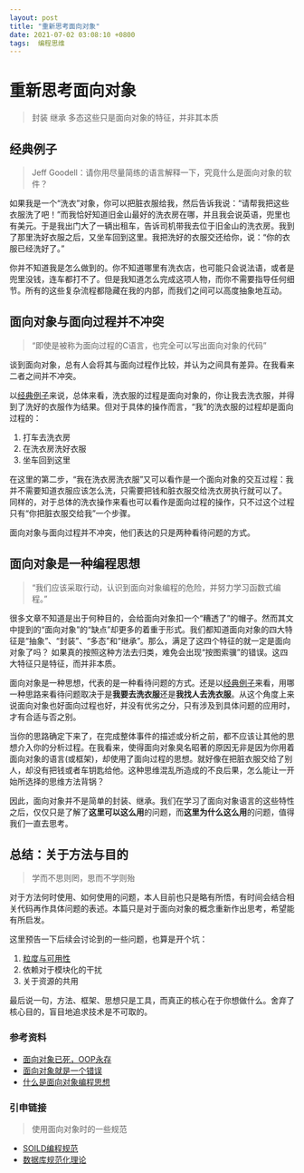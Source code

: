 ```yaml
---
layout: post
title: "重新思考面向对象"
date: 2021-07-02 03:08:10 +0800
tags:  编程思维
---
```


# 重新思考面向对象

> 封装 继承 多态这些只是面向对象的特征，并非其本质

## 经典例子
> Jeff Goodell：请你用尽量简练的语言解释一下，究竟什么是面向对象的软件？

如果我是一个“洗衣”对象，你可以把脏衣服给我，然后告诉我说：“请帮我把这些衣服洗了吧！”而我恰好知道旧金山最好的洗衣房在哪，并且我会说英语，兜里也有美元。于是我出门大了一辆出租车，告诉司机带我去位于旧金山的洗衣房。我到了那里洗好衣服之后，又坐车回到这里。我把洗好的衣服交还给你，说：“你的衣服已经洗好了。”

你并不知道我是怎么做到的。你不知道哪里有洗衣店，也可能只会说法语，或者是兜里没钱，连车都打不了。但是我知道怎么完成这项人物，而你不需要指导任何细节。所有的这些复杂流程都隐藏在我的内部，而我们之间可以高度抽象地互动。

## 面向对象与面向过程并不冲突
> “即使是被称为面向过程的C语言，也完全可以写出面向对象的代码”

谈到面向对象，总有人会将其与面向过程作比较，并认为之间具有差异。在我看来二者之间并不冲突。

以[经典例子](#经典例子)来说，总体来看，洗衣服的过程是面向对象的，你让我去洗衣服，并得到了洗好的衣服作为结果。但对于具体的操作而言，“我”的洗衣服的过程却是面向过程的：

1. 打车去洗衣房
2. 在洗衣房洗好衣服
3. 坐车回到这里

在这里的第二步，“我在洗衣房洗衣服”又可以看作是一个面向对象的交互过程：我并不需要知道衣服应该怎么洗，只需要把钱和脏衣服交给洗衣房执行就可以了。
同样的，对于总体的洗衣操作来看也可以看作是面向过程的操作，只不过这个过程只有“你把脏衣服交给我”一个步骤。

面向对象与面向过程并不冲突，他们表达的只是两种看待问题的方式。

## 面向对象是一种编程思想

> “我们应该采取行动，认识到面向对象编程的危险，并努力学习函数式编程。”

很多文章不知道是出于何种目的，会给面向对象扣一个“糟透了”的帽子。然而其文中提到的“面向对象”的“缺点”却更多的着重于形式。我们都知道面向对象的四大特征是“抽象”、“封装”、“多态”和“继承”。那么，满足了这四个特征的就一定是面向对象了吗？ 如果真的按照这种方法去归类，难免会出现“按图索骥”的错误。这四大特征只是特征，而并非本质。

面向对象是一种思想，代表的是一种看待问题的方式。还是以[经典例子](#经典例子)来看，用哪一种思路来看待问题取决于是**我要去洗衣服**还是**我找人去洗衣服**。从这个角度上来说面向对象也好面向过程也好，并没有优劣之分，只有涉及到具体问题的应用时，才有合适与否之别。

当你的思路确定下来了，在完成整体事件的描述或分析之前，都不应该让其他的思想介入你的分析过程。在我看来，使得面向对象臭名昭著的原因无非是因为你用着面向对象的语言(或框架)，却使用了面向过程的思想。就好像在把脏衣服交给了别人，却没有把钱或者车钥匙给他。这种思维混乱所造成的不良后果，怎么能让一开始所选择的思维方法背锅？

因此，面向对象并不是简单的封装、继承。我们在学习了面向对象语言的这些特性之后，仅仅只是了解了**这里可以这么用**的问题，而**这里为什么这么用**的问题，值得我们一直去思考。

## 总结：关于方法与目的
> 学而不思则罔，思而不学则殆

对于方法何时使用、如何使用的问题，本人目前也只是略有所悟，有时间会结合相关代码再作具体问题的表述。本篇只是对于面向对象的概念重新作出思考，希望能有所启发。

这里预告一下后续会讨论到的一些问题，也算是开个坑：
1. [粒度与可用性](blog/2021/08/08/Granularity&Availability.html)
2. 依赖对于模块化的干扰
3. 关于资源的共用

最后说一句，方法、框架、思想只是工具，而真正的核心在于你想做什么。舍弃了核心目的，盲目地追求技术是不可取的。


### 参考资料
- [面向对象已死，OOP永存](https://www.gamedev.net/blogs/entry/2265481-oop-is-dead-long-live-oop/)
- [面向对象就是一个错误](https://blog.csdn.net/weixin_42232219/article/details/113764592)
- [什么是面向对象编程思想](https://www.zhihu.com/question/31021366)

### 引申链接
> 使用面向对象时的一些规范

- [SOILD编程规范](https://www.jianshu.com/p/1c6498da3862)
- [数据库规范化理论](https://zhuanlan.zhihu.com/p/344351869)